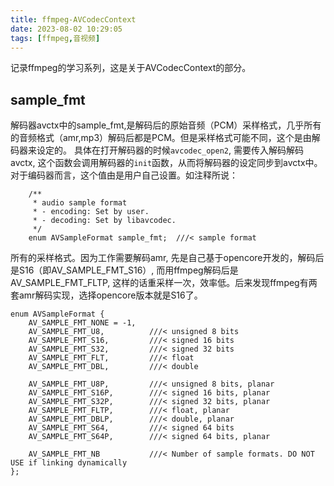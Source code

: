 ```yaml
---
title: ffmpeg-AVCodecContext
date: 2023-08-02 10:29:05
tags: [ffmpeg,音视频]
---
```


记录ffmpeg的学习系列，这是关于AVCodecContext的部分。

## sample_fmt

解码器avctx中的sample_fmt,是解码后的原始音频（PCM）采样格式，几乎所有的音频格式（amr,mp3）解码后都是PCM。但是采样格式可能不同，这个是由解码器来设定的。
具体在打开解码器的时候`avcodec_open2`, 需要传入解码解码avctx, 这个函数会调用解码器的`init`函数，从而将解码器的设定同步到avctx中。
对于编码器而言，这个值由是用户自己设置。如注释所说：

```
    /**
     * audio sample format
     * - encoding: Set by user.
     * - decoding: Set by libavcodec.
     */
    enum AVSampleFormat sample_fmt;  ///< sample format
```

所有的采样格式。因为工作需要解码amr, 先是自己基于opencore开发的，解码后是S16（即AV_SAMPLE_FMT_S16）, 而用ffmpeg解码后是AV_SAMPLE_FMT_FLTP, 这样的话重采样一次，效率低。后来发现ffmpeg有两套amr解码实现，选择opencore版本就是S16了。
```
enum AVSampleFormat {
    AV_SAMPLE_FMT_NONE = -1,
    AV_SAMPLE_FMT_U8,          ///< unsigned 8 bits
    AV_SAMPLE_FMT_S16,         ///< signed 16 bits
    AV_SAMPLE_FMT_S32,         ///< signed 32 bits
    AV_SAMPLE_FMT_FLT,         ///< float
    AV_SAMPLE_FMT_DBL,         ///< double

    AV_SAMPLE_FMT_U8P,         ///< unsigned 8 bits, planar
    AV_SAMPLE_FMT_S16P,        ///< signed 16 bits, planar
    AV_SAMPLE_FMT_S32P,        ///< signed 32 bits, planar
    AV_SAMPLE_FMT_FLTP,        ///< float, planar
    AV_SAMPLE_FMT_DBLP,        ///< double, planar
    AV_SAMPLE_FMT_S64,         ///< signed 64 bits
    AV_SAMPLE_FMT_S64P,        ///< signed 64 bits, planar

    AV_SAMPLE_FMT_NB           ///< Number of sample formats. DO NOT USE if linking dynamically
};
```
